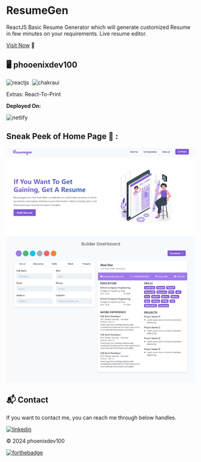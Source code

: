 # ResumeGen

ReactJS Basic Resume Generator which will generate customized Resume in few minutes on your requirements.
Live resume editor.

[Visit Now](https://resume-gen01.netlify.app/) 🚀

## 🖥️ phooenixdev100

![reactjs](https://img.shields.io/badge/React-20232A?style=for-the-badge&logo=react&logoColor=61DAFB)&nbsp;
![chakraui](https://img.shields.io/badge/Chakra--UI-319795?style=for-the-badge&logo=chakra-ui&logoColor=white)&nbsp;

Extras: React-To-Print

**Deployed On:**

![netlify](https://img.shields.io/badge/Netlify-00C7B7?style=for-the-badge&logo=netlify&logoColor=white)

## Sneak Peek of Home Page 🙈 :

![screenshot1](screenshot.png)

<h2>📬 Contact</h2>

If you want to contact me, you can reach me through below handles.

[![linkedin](https://img.shields.io/badge/LinkedIn-0077B5?style=for-the-badge&logo=linkedin&logoColor=white)](https://www.linkedin.com/in/phoenixdev100)

© 2024 phoenixdev100

[![forthebadge](https://forthebadge.com/images/badges/built-with-love.svg)](https://forthebadge.com)
